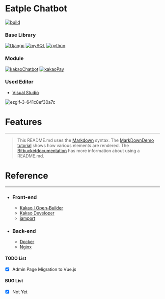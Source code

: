 
# **Eatple Chatbot**

[![build](https://img.shields.io/badge/build-passing-brightgreen.svg)](https://bitbucket.org/xengiennering/sn3d-project)
### **Base Library**
[![Django](https://img.shields.io/badge/django-2.2.10-brightgreen.svg)]() [![mySQL](https://img.shields.io/badge/mySQL-5.7.30-brightgreen.svg)]() [![python](https://img.shields.io/badge/python-3.6.9-brightgreen.svg)](https://github.com/pyenv/pyenv)

### **Module**
 [![kakaoChatbot](https://img.shields.io/badge/kakao-2.0-brightgreen.svg)]() [![kakaoPay](https://img.shields.io/badge/kakaoPay-1.0-brightgreen.svg)]()

### **Used Editor**

- [Visual Studio](https://code.visualstudio.com/)

![ezgif-3-641c8ef30a7c](https://user-images.githubusercontent.com/36470472/110171313-e3367080-7e3e-11eb-849c-d2f39bf2fe60.gif)

# **Features**
---
> This README.md uses the [Markdown](http://daringfireball.net/projects/markdown/) syntax. The [MarkDownDemo tutorial](https://bitbucket.org/tutorials/markdowndemo) shows how various elements are rendered. The [Bitbucketdocumentation](https://confluence.atlassian.com/bitbucket/readme-content-221449772.html) has more information about using a README.md.

# **Reference**
---
* ### Front-end
    - [Kakao I Open-Builder](https://i.kakao.com/docs/getting-started-overview#)
    - [Kakao Developer](https://developers.kakao.com/)
    - [iamport](https://www.iamport.kr/getstarted)
    
* ### Back-end
    - [Docker](https://docs.docker.com/engine/reference/commandline/cli/)
    - [Nginx](https://nginx.org/en/)

#### TODO List
- [X] Admin Page Migration to Vue.js


#### BUG List

- [X] Not Yet
